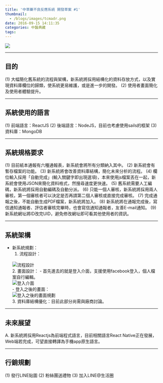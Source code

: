 ```yaml
---
title: '中草藥不良反應系統 開發草案 #1'
thumbnail:
  - /blogs/images/tcmadr.png
date: 2016-09-15 14:11:35
categories: 中醫典藏
tags:
---
```

<img src="/blogs/images/tcmadr.png">

***
## 目的
(1)	大幅簡化舊系統的流程與架構，新系統將採用結構化的資料存放方式，以及實現資料庫欄位的歸類，使系統更易維護，或是進一步的開發。
(2)	使用者畫面簡化及使用者體驗提升。

***
## 系統使用的語言
(1)	前端語言：ReactJS
(2)	後端語言：NodeJS，目前也考慮使用sails的框架
(3)	資料庫：MongoDB

***
## 系統規格要求
(1)	目前紙本通報有六種通報表，新系統會將所有分類納入其中。
(2)	新系統會有暫存檔案的功能。
(3)	新系統將會改善資料庫結構，簡化未來分析的流程。
(4)	欄位輸入採用「自動完成」(輸入關鍵字即出現選項)，本來使用js檔案丟在一起，新系統會使用JSON來簡化資料格式，然搜尋速度更快速。
(5)	舊系統需要人工編碼，新系統將採用自動編碼及自動分派。
(6)	只能一個人審核，新系統將採用兩人審核，第一個審核者可以決定是否再請第二個人審核或直接完成審核。
(7)	完成通報之後，不能自動生成PDF檔案，新系統將加入。
(8)	新系統將在通報完成後，寫信通知通報者、評估者審核完畢時，也會寫信通知通報者，友善E-mail通知。
(9)	新系統網址將ID改完UID，避免修改網址即可看其他使用者的資訊。

***
## 系統架構

* 新系統規劃：
  1. 流程設計：
    <br/>
    <img src="/blogs/images/tcmadr_procedure.png" alt="流程設計">
    <br/>
  2. 畫面設計：
    - 首先進去的就是登入介面，支援使用facebook登入，個人檔案自行編輯。
    <br/>
    <img src="/blogs/images/tcmadr_login_page.png" alt="登入介面">
    <br/>
    - 登入之後的畫面：
    <br/>
    <img src="/blogs/images/tcmadr_inside_page.png" alt="登入之後的畫面規劃">
    <br/>
  3. 資料庫結構優化：目前此部分尚需與廠商討論。

***
## 未來展望
A.	新系統將採用Reactjs為前端程式語言，目前相關語言React Native正在發展，Web端若完成，可望直接轉譯為手機app原生語言。

***
## 行銷規劃
(1)	發行LINE貼圖
(2)	粉絲團送禮物
(3) 加入LINE@生活圈
